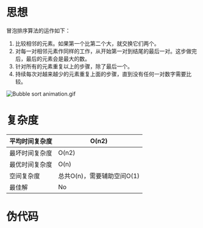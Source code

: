 # 思想

冒泡排序算法的运作如下：

1. 比较相邻的元素。如果第一个比第二个大，就交换它们两个。
2. 对每一对相邻元素作同样的工作，从开始第一对到结尾的最后一对。这步做完后，最后的元素会是最大的数。
3. 针对所有的元素重复以上的步骤，除了最后一个。
4. 持续每次对越来越少的元素重复上面的步骤，直到没有任何一对数字需要比较。

![Bubble sort animation.gif](https://upload.wikimedia.org/wikipedia/commons/3/37/Bubble_sort_animation.gif)

# 复杂度

| 平均时间复杂度 | O(n2)                      |
| :------------- | -------------------------- |
| 最坏时间复杂度 | O(n2)                      |
| 最优时间复杂度 | O(n)                       |
| 空间复杂度     | 总共O(n)，需要辅助空间O(1) |
| 最佳解         | No                         |

# 伪代码

